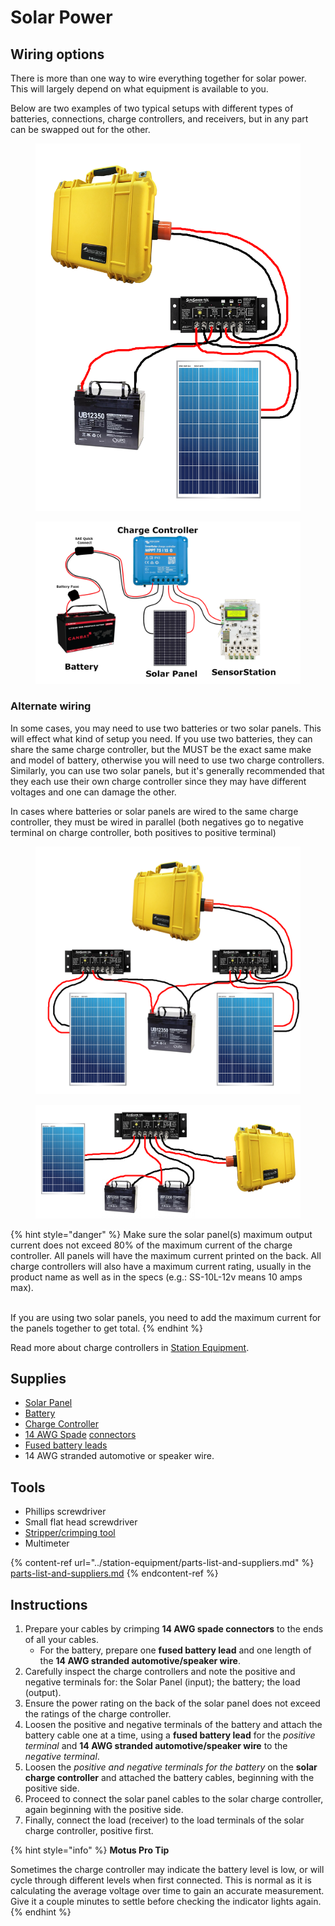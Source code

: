 # Solar Power

## Wiring options

There is more than one way to wire everything together for solar power. This will largely depend on what equipment is available to you.&#x20;

Below are two examples of two typical setups with different types of batteries, connections, charge controllers, and receivers, but in any part can be swapped out for the other.



<div><figure><img src="../../.gitbook/assets/single_solar-panel_battery_diagram (1).png" alt=""><figcaption></figcaption></figure> <figure><img src="../../.gitbook/assets/Solar Power Wiring - Cold Weather (1).png" alt=""><figcaption></figcaption></figure></div>

### Alternate wiring

In some cases, you may need to use two batteries or two solar panels. This will effect what kind of setup you need. If you use two batteries, they can share the same charge controller, but the MUST be the exact same make and model of battery, otherwise you will need to use two charge controllers. Similarly, you can use two solar panels, but it's generally recommended that they each use their own charge controller since they may have different voltages and one can damage the other.

In cases where batteries or solar panels are wired to the same charge controller, they must be wired in parallel (both negatives go to negative terminal on charge controller, both positives to positive terminal)

<div><figure><img src="../../.gitbook/assets/dual_solar-panel_diagram.png" alt=""><figcaption></figcaption></figure> <figure><img src="../../.gitbook/assets/dual_battery_diagram.png" alt=""><figcaption></figcaption></figure></div>

{% hint style="danger" %}
Make sure the solar panel(s) maximum output current does not exceed 80% of the maximum current of the charge controller. All panels will have the maximum current printed on the back. All charge controllers will also have a maximum current rating, usually in the product name as well as in the specs (e.g.: SS-10L-12v means 10 amps max).

\
If you are using two solar panels, you need to add the maximum current for the panels together to get total.
{% endhint %}

Read more about charge controllers in [Station Equipment](https://docs.motus.org/en/stations/station-equipment/power#charge-controller).

## Supplies

* [Solar Panel](solar-power.md#solar-power)
* [Battery](solar-power.md#battery)
* [Charge Controller](solar-power.md#charge-controller)
* [14 AWG Spade](https://www.homedepot.com/p/Gardner-Bender-16-14-AWG-4-6-Stud-Spade-Terminal-Vinyl-Blue-10-Pack-15-113/205846650) [connectors](https://www.homedepot.com/p/Gardner-Bender-16-14-AWG-4-6-Stud-Spade-Terminal-Vinyl-Blue-10-Pack-15-113/205846650)
* [Fused battery leads](https://www.amazon.ca/dp/B07CK784LZ/ref=cm_sw_em_r_mt_dp_VNB6X9BCDCWWCVNN4C0A?_encoding=UTF8\&psc=1)
* 14 AWG stranded automotive or speaker wire.

## Tools

* Phillips screwdriver
* Small flat head screwdriver
* [Stripper/crimping tool](https://www.homedepot.com/p/Klein-Tools-Klein-Kurve-Multi-Tool-Wire-Stripper-Crimper-1019SEN/305303655)
* Multimeter

{% content-ref url="../station-equipment/parts-list-and-suppliers.md" %}
[parts-list-and-suppliers.md](../station-equipment/parts-list-and-suppliers.md)
{% endcontent-ref %}

## Instructions

1. Prepare your cables by crimping **14 AWG spade connectors** to the ends of all your cables.
   * For the battery, prepare one **fused battery lead** and one length of the **14 AWG stranded automotive/speaker wire**.
2. Carefully inspect the charge controllers and note the positive and negative terminals for: the Solar Panel (input); the battery; the load (output).
3. Ensure the power rating on the back of the solar panel does not exceed the ratings of the charge controller.
4. Loosen the positive and negative terminals of the battery and attach the battery cable one at a time, using a **fused battery lead** for the _positive terminal_ and **14 AWG stranded automotive/speaker wire** to the _negative terminal_.
5. Loosen the _positive and negative terminals for the battery_ on the **solar charge controller** and attached the battery cables, beginning with the positive side.
6. Proceed to connect the solar panel cables to the solar charge controller, again beginning with the positive side.
7. Finally, connect the load (receiver) to the load terminals of the solar charge controller, positive first.

{% hint style="info" %}
**Motus Pro Tip**

Sometimes the charge controller may indicate the battery level is low, or will cycle through different levels when first connected. This is normal as it is calculating the average voltage over time to gain an accurate measurement. Give it a couple minutes to settle before checking the indicator lights again.
{% endhint %}
